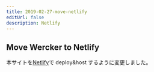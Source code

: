 ```yaml
---
title: 2019-02-27-move-netlify
editUrl: false
description: Netlify
---
```


## Move Wercker to Netlify

本サイトを[Netlify](https://app.netlify.com/)で deploy\&host するように変更しました。
